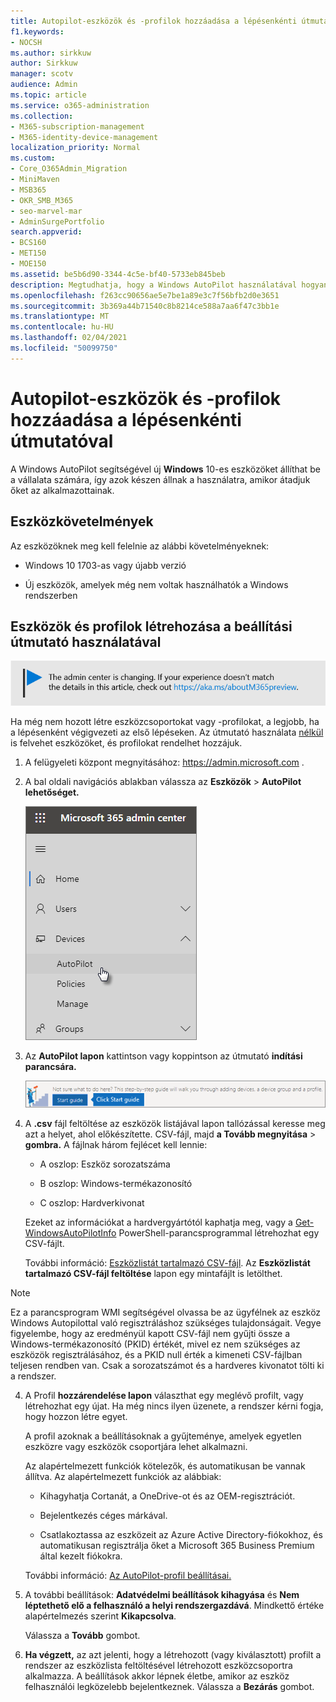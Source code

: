 ```yaml
---
title: Autopilot-eszközök és -profilok hozzáadása a lépésenkénti útmutatóval
f1.keywords:
- NOCSH
ms.author: sirkkuw
author: Sirkkuw
manager: scotv
audience: Admin
ms.topic: article
ms.service: o365-administration
ms.collection:
- M365-subscription-management
- M365-identity-device-management
localization_priority: Normal
ms.custom:
- Core_O365Admin_Migration
- MiniMaven
- MSB365
- OKR_SMB_M365
- seo-marvel-mar
- AdminSurgePortfolio
search.appverid:
- BCS160
- MET150
- MOE150
ms.assetid: be5b6d90-3344-4c5e-bf40-5733eb845beb
description: Megtudhatja, hogy a Windows AutoPilot használatával hogyan állíthat be új Windows 10-es eszközöket a vállalata számára, hogy készen álljanak az alkalmazottak használatára.
ms.openlocfilehash: f263cc90656ae5e7be1a89e3c7f56bfb2d0e3651
ms.sourcegitcommit: 3b369a44b71540c8b8214ce588a7aa6f47c3bb1e
ms.translationtype: MT
ms.contentlocale: hu-HU
ms.lasthandoff: 02/04/2021
ms.locfileid: "50099750"
---
```

# <a name="use-the-step-by-step-guide-to-add-autopilot-devices-and-profile"></a>Autopilot-eszközök és -profilok hozzáadása a lépésenkénti útmutatóval

A Windows AutoPilot segítségével új **Windows** 10-es eszközöket állíthat be a vállalata számára, így azok készen állnak a használatra, amikor átadjuk őket az alkalmazottainak.
  
## <a name="device-requirements"></a>Eszközkövetelmények

Az eszközöknek meg kell felelnie az alábbi követelményeknek:
  
- Windows 10 1703-as vagy újabb verzió
    
- Új eszközök, amelyek még nem voltak használhatók a Windows rendszerben
    
## <a name="use-the-setup-guide-to-create-devices-and-profiles"></a>Eszközök és profilok létrehozása a beállítási útmutató használatával

[![A megjelenő címke figyelmeztet a felügyeleti központ változásaira, további részleteket itt talál: aka.ms/aboutM365preview.](../media/m365admincenterchanging.png)](https://docs.microsoft.com/office365/admin/microsoft-365-admin-center-preview)

Ha még nem hozott létre eszközcsoportokat vagy -profilokat, a legjobb, ha a lépésenként végigvezeti az első lépéseken. Az útmutató használata [](create-and-edit-autopilot-profiles.md) [nélkül](create-and-edit-autopilot-devices.md) is felvehet eszközöket, és profilokat rendelhet hozzájuk. 
  
1. A felügyeleti központ megnyitásához: <a href="https://go.microsoft.com/fwlink/p/?linkid=837890" target="_blank">https://admin.microsoft.com</a> .

2. A bal oldali navigációs ablakban válassza az **Eszközök** \> **AutoPilot lehetőséget.**

    ![A Felügyeleti központban válassza ki az eszközöket, majd az AutoPilotot.](../media/AutoPilot.png)
  
2. Az **AutoPilot lapon** kattintson vagy koppintson az útmutató **indítási parancsára.**
    
    ![Click Start guide for step-by-step instructions for Autopilot.](../media/31662655-d1e6-437d-87ea-c0dec5da56f7.png)
  
3. A **.csv** fájl feltöltése az eszközök listájával lapon tallózással keresse meg azt a helyet, ahol előkészítette. CSV-fájl, majd **a Tovább megnyitása** \> **gombra.** A fájlnak három fejlécet kell lennie:
    
    - A oszlop: Eszköz sorozatszáma
    
    - B oszlop: Windows-termékazonosító
    
    - C oszlop: Hardverkivonat
    
    Ezeket az információkat a hardvergyártótól kaphatja meg, vagy a [Get-WindowsAutoPilotInfo](https://www.powershellgallery.com/packages/Get-WindowsAutoPilotInfo) PowerShell-parancsprogrammal létrehozhat egy CSV-fájlt. 
    
    További információ: [Eszközlistát tartalmazó CSV-fájl](https://docs.microsoft.com/microsoft-365/admin/misc/device-list). Az **Eszközlistát tartalmazó CSV-fájl feltöltése** lapon egy mintafájlt is letölthet. 
    
> [!NOTE]
> Ez a parancsprogram WMI segítségével olvassa be az ügyfélnek az eszköz Windows Autopilottal való regisztráláshoz szükséges tulajdonságait. Vegye figyelembe, hogy az eredményül kapott CSV-fájl nem gyűjti össze a Windows-termékazonosító (PKID) értékét, mivel ez nem szükséges az eszközök regisztrálásához, és a PKID null érték a kimeneti CSV-fájlban teljesen rendben van. Csak a sorozatszámot és a hardveres kivonatot tölti ki a rendszer.
    
4. A Profil **hozzárendelése lapon** választhat egy meglévő profilt, vagy létrehozhat egy újat. Ha még nincs ilyen üzenete, a rendszer kérni fogja, hogy hozzon létre egyet. 
    
    A profil azoknak a beállításoknak a gyűjteménye, amelyek egyetlen eszközre vagy eszközök csoportjára lehet alkalmazni.
    
    Az alapértelmezett funkciók kötelezők, és automatikusan be vannak állítva. Az alapértelmezett funkciók az alábbiak:
    
    - Kihagyhatja Cortanát, a OneDrive-ot és az OEM-regisztrációt.
    
    - Bejelentkezés céges márkával.
    
    - Csatlakoztassa az eszközeit az Azure Active Directory-fiókokhoz, és automatikusan regisztrálja őket a Microsoft 365 Business Premium által kezelt fiókokra.
    
    További információ: [Az AutoPilot-profil beállításai.](autopilot-profile-settings.md) 
    
5. A további beállítások: **Adatvédelmi beállítások kihagyása** és **Nem léptethető elő a felhasználó a helyi rendszergazdává**. Mindkettő értéke alapértelmezés szerint **Kikapcsolva**. 
    
    Válassza a **Tovább** gombot.
    
6. **Ha végzett,** az azt jelenti, hogy a létrehozott (vagy kiválasztott) profilt a rendszer az eszközlista feltöltésével létrehozott eszközcsoportra alkalmazza. A beállítások akkor lépnek életbe, amikor az eszköz felhasználói legközelebb bejelentkeznek. Válassza a **Bezárás** gombot.
    

